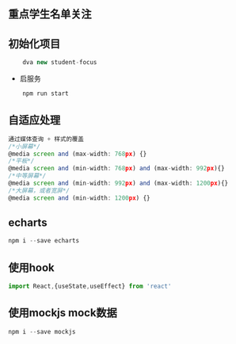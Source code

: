 ## 重点学生名单关注

## 初始化项目

```js
    dva new student-focus
```
- 启服务
```js
    npm run start
```
## 自适应处理
```js
通过媒体查询 + 样式的覆盖
/*小屏幕*/
@media screen and (max-width: 768px) {}
/*平板*/
@media screen and (min-width: 768px) and (max-width: 992px){}
/*中等屏幕*/
@media screen and (min-width: 992px) and (max-width: 1200px){}
/*大屏幕，或者宽屏*/
@media screen and (min-width: 1200px) {}
```
## echarts
```js
npm i --save echarts
````

## 使用hook
```js
import React,{useState,useEffect} from 'react'
```
## 使用mockjs mock数据

```js
npm i --save mockjs
```